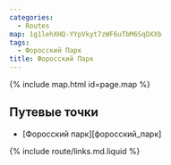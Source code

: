 ```yaml
---
categories: 
  - Routes
map: 1g1lehXHQ-YYpVkyt7zWF6uTbM6SqDXXb
tags:
  - Форосский Парк
title: Форосский Парк
---
```


{% include map.html id=page.map %}

## Путевые точки

- [Форосский парк][форосский_парк]

{% include route/links.md.liquid %}
